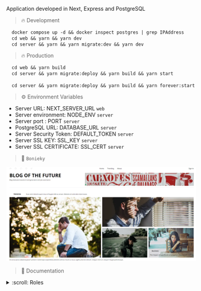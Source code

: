 Application developed in Next, Express and PostgreSQL

> :fire: Development

```
  docker compose up -d && docker inspect postgres | grep IPAddress
  cd web && yarn && yarn dev
  cd server && yarn && yarn migrate:dev && yarn dev
```

> :fire: Production

```
  cd web && yarn build
  cd server && yarn migrate:deploy && yarn build && yarn start

  cd server && yarn migrate:deploy && yarn build && yarn forever:start
```

> :gear: Environment Variables

- Server URL: NEXT_SERVER_URL `web`
- Server environment: NODE_ENV `server`
- Server port : PORT `server`
- PostgreSQL URL: DATABASE_URL `server`
- Server Security Token: DEFAULT_TOKEN `server`
- Server SSL KEY: SSL_KEY `server`
- Server SSL CERTIFICATE: SSL_CERT `server`

> :thought_balloon: `Bonieky`

![Cover](./assets/cover.png)

> :dart: Documentation

<details>
<summary>:scroll: Roles</summary>

#### 1 - REQUISITOS PROJETO:

**Painel Administrativo:**

- Cadastrar EVENTOS
- Cadastrar GRUPOS
- Cadastrar PESSOAS

**Site:**

- Acessar tela do EVENTO

**Características:**

- O banco não pode identificar quem tirou quem
- Sorteio ocoore no momento do CADASTRO
- O painel de administação deve ter senha única

#### 2 - BANCO DE DADOS:

- EVENTO
- GRUPO
- PESSOA

**events:**

- id INT PK AUTO_INCREMENT
- status BOOLEAN default=false
- title VARCHAR
- description VARCHAR
- grouped BOOLEAN default=false

**eventGroups:**

- id INT PK AUTO_INCREMENT
- id_event INT (events.id)
- name VARCHAR

**eventPeople:**

- id INT PK AUTO_INCREMENT
- id_event INT (events.id)
- id_group INT (eventGroups.id)
- name VARCHAR
- cpf VARCHAR
- matched VARCHAR default=""

#### 3 - ROTAS:

**Privada:**

- POST /admin/login

- GET /admin/events
- GET /admin/events/:id
- POST /admin/events
- PUT /admin/events/:id
- DELETE /admin/events/:id

- GET /admin/events/:eventId/groups
- GET /admin/events/:eventId/groups/:id
- POST /admin/events/:eventId/groups
- PUT /admin/events/:eventId/groups/:id
- DELETE /admin/events/:eventId/groups/:id

- GET /admin/events/:eventId/groups/:eventGroupId/people
- GET /admin/events/:eventId/groups/:eventGroupId/people/:id
- POST /admin/events/:eventId/groups/:eventGroupId/people
- PUT /admin/events/:eventId/groups/:eventGroupId/people/:id
- DELETE /admin/events/:eventId/groups/:eventGroupId/people/:id

**Pública:**

- GET /eventos/:id
- GET /eventos/:id/people?cpf=123

- /
- /eventos/[id]

</details>
